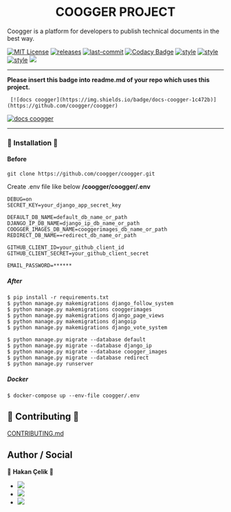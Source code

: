 <h1 align="center">COOGGER PROJECT</h1>
<p align="left">
  Coogger is a platform for developers to publish technical documents in the best way.
 </p>
 
[![MIT License](https://img.shields.io/github/license/coogger/coogger.svg)](https://github.com/coogger/coogger/blob/super-coogger/LICENSE.txt) [![releases](https://img.shields.io/github/release/coogger/coogger.svg)](https://github.com/coogger/coogger/releases) [![last-commit](https://img.shields.io/github/last-commit/coogger/coogger.svg)](https://github.com/coogger/coogger/commits/master) [![Codacy Badge](https://img.shields.io/codacy/grade/56b6c891028543d685564b78ab3431d2)](https://www.codacy.com/app/hakancelik96/coogger?utm_source=github.com&amp;utm_medium=referral&amp;utm_content=coogger/coogger&amp;utm_campaign=Badge_Grade) [![style](https://img.shields.io/badge/style-black-black)](https://github.com/psf/black) [![style](https://img.shields.io/badge/style-isort-lightgrey)](https://github.com/timothycrosley/isort) [![style](https://img.shields.io/badge/style-unimport-green)](https://github.com/hakancelik96/unimport) [![](https://img.shields.io/github/contributors/coogger/coogger)](https://github.com/coogger/coogger/graphs/contributors)

------------------------

**Please insert this badge into readme.md of your repo which uses this project.**

 ` [![docs coogger](https://img.shields.io/badge/docs-coogger-1c472b)](https://github.com/coogger/coogger)`
 
 [![docs coogger](https://img.shields.io/badge/docs-coogger-1c472b)](https://github.com/coogger/coogger)
 
 ------------------------

### 🚀 Installation 🚀
#### Before

`git clone https://github.com/coogger/coogger.git`

Create .env file like below
**/coogger/coogger/.env**

```
DEBUG=on
SECRET_KEY=your_django_app_secret_key

DEFAULT_DB_NAME=default_db_name_or_path
DJANGO_IP_DB_NAME=django_ip_db_name_or_path
COOGGER_IMAGES_DB_NAME=cooggerimages_db_name_or_path
REDIRECT_DB_NAME==redirect_db_name_or_path

GITHUB_CLIENT_ID=your_github_client_id
GITHUB_CLIENT_SECRET=your_github_client_secret

EMAIL_PASSWORD=******
```

##### After

```shell
$ pip install -r requirements.txt
$ python manage.py makemigrations django_follow_system
$ python manage.py makemigrations cooggerimages
$ python manage.py makemigrations django_page_views
$ python manage.py makemigrations djangoip
$ python manage.py makemigrations django_vote_system

$ python manage.py migrate --database default
$ python manage.py migrate --database django_ip
$ python manage.py migrate --database coogger_images
$ python manage.py migrate --database redirect
$ python manage.py runserver
```

##### Docker
```
$ docker-compose up --env-file coogger/.env
```

## 🤝 Contributing 🤝
[CONTRIBUTING.md](https://github.com/coogger/coogger/blob/coogger-dev/CONTRIBUTING.md)

## Author / Social

👤 **Hakan Çelik** 👤

- [![](https://img.shields.io/twitter/follow/hakancelik96?style=social)](https://twitter.com/hakancelik96)
- [![](https://img.shields.io/twitter/follow/cooggercom?style=social)](https://twitter.com/cooggercom)
- [![](https://img.shields.io/github/followers/hakancelik96?label=hakancelik96&style=social)](https://github.com/hakancelik96)